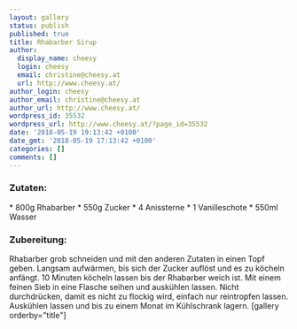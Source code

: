 ```yaml
---
layout: gallery
status: publish
published: true
title: Rhabarber Sirup
author:
  display_name: cheesy
  login: cheesy
  email: christine@cheesy.at
  url: http://www.cheesy.at/
author_login: cheesy
author_email: christine@cheesy.at
author_url: http://www.cheesy.at/
wordpress_id: 35532
wordpress_url: http://www.cheesy.at/?page_id=35532
date: '2018-05-19 19:13:42 +0100'
date_gmt: '2018-05-19 17:13:42 +0100'
categories: []
comments: []
---
```

### Zutaten:
\* 800g Rhabarber
\* 550g Zucker
\* 4 Anissterne
\* 1 Vanilleschote
\* 550ml Wasser
### Zubereitung:
Rhabarber grob schneiden und mit den anderen Zutaten in einen Topf geben. Langsam aufwärmen, bis sich der Zucker auflöst und es zu köcheln anfängt. 10 Minuten köcheln lassen bis der Rhabarber weich ist. Mit einem feinen Sieb in eine Flasche seihen und auskühlen lassen. Nicht durchdrücken, damit es nicht zu flockig wird, einfach nur reintropfen lassen. Auskühlen lassen und bis zu einem Monat im Kühlschrank lagern.
[gallery orderby="title"]
